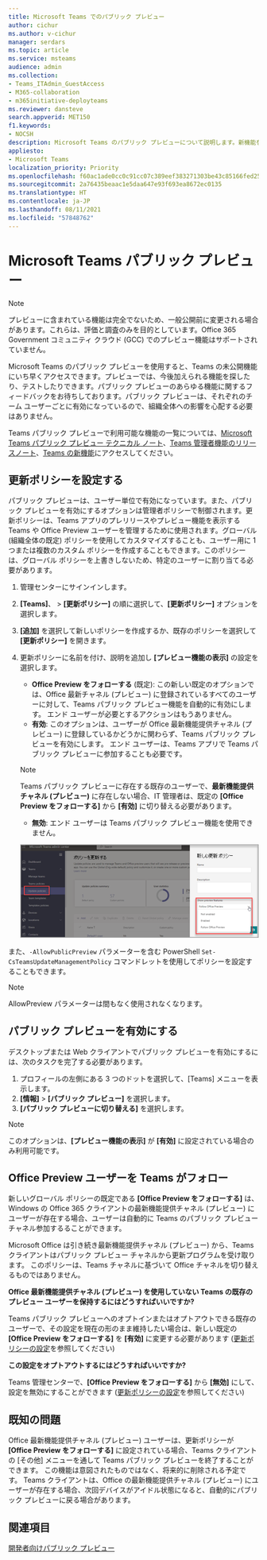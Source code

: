```yaml
---
title: Microsoft Teams でのパブリック プレビュー
author: cichur
ms.author: v-cichur
manager: serdars
ms.topic: article
ms.service: msteams
audience: admin
ms.collection:
- Teams_ITAdmin_GuestAccess
- M365-collaboration
- m365initiative-deployteams
ms.reviewer: dansteve
search.appverid: MET150
f1.keywords:
- NOCSH
description: Microsoft Teams のパブリック プレビューについて説明します。新機能を試して、フィードバックを送信してください。
appliesto:
- Microsoft Teams
localization_priority: Priority
ms.openlocfilehash: f60ac1ade0cc0c91cc07c389eef383271303be43c85166fed2502821468b6f9c
ms.sourcegitcommit: 2a76435beaac1e5daa647e93f693ea8672ec0135
ms.translationtype: HT
ms.contentlocale: ja-JP
ms.lasthandoff: 08/11/2021
ms.locfileid: "57848762"
---
```

# <a name="microsoft-teams-public-preview"></a>Microsoft Teams パブリック プレビュー

> [!NOTE] 
> プレビューに含まれている機能は完全でないため、一般公開前に変更される場合があります。これらは、評価と調査のみを目的としています。Office 365 Government コミュニティ クラウド (GCC) でのプレビュー機能はサポートされていません。

Microsoft Teams のパブリック プレビューを使用すると、Teams の未公開機能にいち早くアクセスできます。プレビューでは、今後加えられる機能を探したり、テストしたりできます。パブリック プレビューのあらゆる機能に関するフィードバックをお待ちしております。パブリック プレビューは、それぞれのチーム ユーザーごとに有効になっているので、組織全体への影響を心配する必要はありません。

Teams パブリック プレビューで利用可能な機能の一覧については、[Microsoft Teams パブリック プレビュー テクニカル ノート](https://techcommunity.microsoft.com/t5/microsoft-teams-public-preview/bd-p/MicrosoftTeamsPublicPreview)、[Teams 管理者機能のリリースノート](/OfficeUpdates/teams-admin)、[Teams の新機能](https://support.microsoft.com/office/what-s-new-in-microsoft-teams-d7092a6d-c896-424c-b362-a472d5f105de)にアクセスしてください。

## <a name="set-the-update-policy"></a>更新ポリシーを設定する

パブリック プレビューは、ユーザー単位で有効になっています。また、パブリック プレビューを有効にするオプションは管理者ポリシーで制御されます。更新ポリシーは、Teams アプリのプレリリースやプレビュー機能を表示する Teams や Office Preview ユーザーを管理するために使用されます。グローバル (組織全体の既定) ポリシーを使用してカスタマイズすることも、ユーザー用に 1 つまたは複数のカスタム ポリシーを作成することもできます。このポリシーは、グローバル ポリシーを上書きしないため、特定のユーザーに割り当てる必要があります。

1. 管理センターにサインインします。

2. **[Teams]**、 > **[更新ポリシー]** の順に選択して、**[更新ポリシー]** オプションを選択します。

1. **[追加]** を選択して新しいポリシーを作成するか、既存のポリシーを選択して **[更新ポリシー]** を開きます。

2. 更新ポリシーに名前を付け、説明を追加し **[プレビュー機能の表示]** の設定を選択します。

   -   **Office Preview をフォローする** (既定): この新しい既定のオプションでは、Office 最新チャネル (プレビュー) に登録されているすべてのユーザーに対して、Teams パブリック プレビュー機能を自動的に有効にします。 エンド ユーザーが必要とするアクションはもうありません。
   -   **有効**: このオプションは、ユーザーが Office 最新機能提供チャネル (プレビュー) に登録しているかどうかに関わらず、Teams パブリック プレビューを有効にします。 エンド ユーザーは、Teams アプリで Teams パブリック プレビューに参加することも必要です。

   > [!NOTE]  
   > Teams パブリック プレビューに存在する既存のユーザーで、**最新機能提供チャネル (プレビュー)** に存在しない場合、IT 管理者は、既定の **[Office Preview をフォローする]** から **[有効]** に切り替える必要があります。
 
   - **無効**: エンド ユーザーは Teams パブリック プレビュー機能を使用できません。

    ![プレビュー設定ダイアログの表示](media/public-preview-policy.png)  

また、`-AllowPublicPreview` パラメーターを含む PowerShell `Set-CsTeamsUpdateManagementPolicy` コマンドレットを使用してポリシーを設定することもできます。

> [!NOTE]   
> AllowPreview パラメーターは間もなく使用されなくなります。

## <a name="enable-public-preview"></a>パブリック プレビューを有効にする

デスクトップまたは Web クライアントでパブリック プレビューを有効にするには、次のタスクを完了する必要があります。

1. プロフィールの左側にある 3 つのドットを選択して、[Teams] メニューを表示します。
2. **[情報]** > **[パブリック プレビュー]** を選択します。
3. **[パブリック プレビューに切り替える]** を選択します。

> [!NOTE]  
> このオプションは、**[プレビュー機能の表示]** が **[有効]** に設定されている場合のみ利用可能です。

## <a name="teams-now-follows-office-preview-users"></a>Office Preview ユーザーを Teams がフォロー

新しいグローバル ポリシーの既定である **[Office Preview をフォローする]** は、Windows の Office 365 クライアントの最新機能提供チャネル (プレビュー) にユーザーが存在する場合、ユーザーは自動的に Teams のパブリック プレビュー チャネル参加するることができます。

Microsoft Office は引き続き最新機能提供チャネル (プレビュー) から、Teams クライアントはパブリック プレビュー チャネルから更新プログラムを受け取ります。 このポリシーは、Teams チャネルに基づいて Office チャネルを切り替えるものではありません。 

**Office 最新機能提供チャネル (プレビュー) を使用していない Teams の既存のプレビュー ユーザーを保持するにはどうすればいいですか?**

Teams パブリック プレビューへのオプトインまたはオプトアウトできる既存のユーザーで、その設定を現在の形のまま維持したい場合は、新しい既定の **[Office Preview をフォローする]** を **[有効]** に変更する必要があります ([更新ポリシーの設定](#set-the-update-policy)を参照してください)

**この設定をオプトアウトするにはどうすればいいですか?**

Teams 管理センターで、**[Office Preview をフォローする]** から **[無効]** にして、設定を無効にすることができます ([更新ポリシーの設定](#set-the-update-policy)を参照してください)

## <a name="known-issues"></a>既知の問題

Office 最新機能提供チャネル (プレビュー) ユーザーは、更新ポリシーが **[Office Preview をフォローする]** に設定されている場合、Teams クライアントの [その他] メニューを通して Teams パブリック プレビューを終了することができます。 この機能は意図されたものではなく、将来的に削除される予定です。 Teams クライアントは、Office の最新機能提供チャネル (プレビュー) にユーザーが存在する場合、次回デバイスがアイドル状態になると、自動的にパブリック プレビューに戻る場合があります。

## <a name="related-topics"></a>関連項目

[開発者向けパブリック プレビュー](/microsoftteams/platform/resources/dev-preview/developer-preview-intro)
